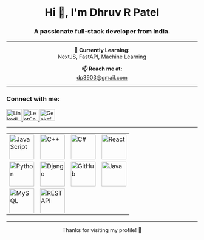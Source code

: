 <h1 align="center">Hi 👋, I'm Dhruv R Patel</h1>
<h3 align="center">A passionate full-stack developer from India.</h3>

---

<p align="center">
  <strong>🌱 Currently Learning:</strong> <br />
  NextJS, FastAPI, Machine Learning
</p>

<p align="center">
  <strong>📫 Reach me at:</strong> <br />
  <a href="mailto:dp3903@gmail.com">dp3903@gmail.com</a>
</p>

---

<h3 align="left">Connect with me:</h3>
<p align="left">
  <a href="https://linkedin.com/in/dhruv-patel" target="_blank">
    <img src="https://raw.githubusercontent.com/rahuldkjain/github-profile-readme-generator/master/src/images/icons/Social/linked-in-alt.svg" alt="LinkedIn" height="30" width="40" />
  </a>
  <a href="https://www.leetcode.com/dp3903" target="_blank">
    <img src="https://raw.githubusercontent.com/rahuldkjain/github-profile-readme-generator/master/src/images/icons/Social/leet-code.svg" alt="LeetCode" height="30" width="40" />
  </a>
  <a href="https://auth.geeksforgeeks.org/user/dp3903" target="_blank">
    <img src="https://raw.githubusercontent.com/rahuldkjain/github-profile-readme-generator/master/src/images/icons/Social/geeks-for-geeks.svg" alt="GeeksforGeeks" height="30" width="40" />
  </a>
</p>

---

<table>
  <tr>
    <td><img src="https://techstack-generator.vercel.app/js-icon.svg" alt="JavaScript" width="65" height="65" /></td>
    <td><img src="https://techstack-generator.vercel.app/cpp-icon.svg" alt="C++" width="65" height="65" /></td>
    <td><img src="https://techstack-generator.vercel.app/csharp-icon.svg" alt="C#" width="65" height="65" /></td>
    <td><img src="https://techstack-generator.vercel.app/react-icon.svg" alt="React" width="65" height="65" /></td>
  </tr>
  <tr>
    <td><img src="https://techstack-generator.vercel.app/python-icon.svg" alt="Python" width="65" height="65" /></td>
    <td><img src="https://techstack-generator.vercel.app/django-icon.svg" alt="Django" width="65" height="65" /></td>
    <td><img src="https://techstack-generator.vercel.app/github-icon.svg" alt="GitHub" width="65" height="65" /></td>
    <td><img src="https://techstack-generator.vercel.app/java-icon.svg" alt="Java" width="65" height="65" /></td>
  </tr>
  <tr>
    <td><img src="https://techstack-generator.vercel.app/mysql-icon.svg" alt="MySQL" width="65" height="65" /></td>
    <td><img src="https://techstack-generator.vercel.app/restapi-icon.svg" alt="REST API" width="65" height="65" /></td>
    <td></td>
    <td></td>
  </tr>
</table>


---

<p align="center">Thanks for visiting my profile! 🌟</p>
